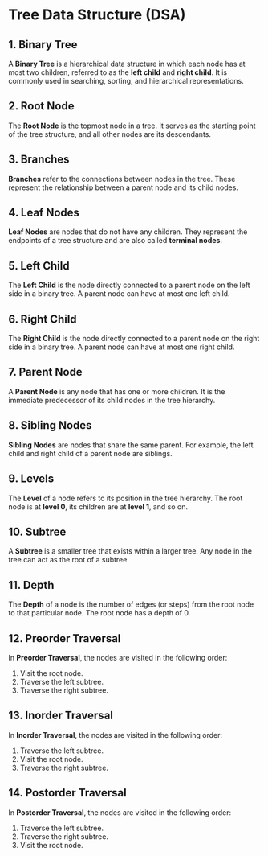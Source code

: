 # Tree Data Structure (DSA)

## 1. Binary Tree
A **Binary Tree** is a hierarchical data structure in which each node has at most two children, referred to as the **left child** and **right child**. It is commonly used in searching, sorting, and hierarchical representations.

## 2. Root Node
The **Root Node** is the topmost node in a tree. It serves as the starting point of the tree structure, and all other nodes are its descendants.

## 3. Branches
**Branches** refer to the connections between nodes in the tree. These represent the relationship between a parent node and its child nodes.

## 4. Leaf Nodes
**Leaf Nodes** are nodes that do not have any children. They represent the endpoints of a tree structure and are also called **terminal nodes**.

## 5. Left Child
The **Left Child** is the node directly connected to a parent node on the left side in a binary tree. A parent node can have at most one left child.

## 6. Right Child
The **Right Child** is the node directly connected to a parent node on the right side in a binary tree. A parent node can have at most one right child.

## 7. Parent Node
A **Parent Node** is any node that has one or more children. It is the immediate predecessor of its child nodes in the tree hierarchy.

## 8. Sibling Nodes
**Sibling Nodes** are nodes that share the same parent. For example, the left child and right child of a parent node are siblings.

## 9. Levels
The **Level** of a node refers to its position in the tree hierarchy. The root node is at **level 0**, its children are at **level 1**, and so on.

## 10. Subtree
A **Subtree** is a smaller tree that exists within a larger tree. Any node in the tree can act as the root of a subtree.

## 11. Depth
The **Depth** of a node is the number of edges (or steps) from the root node to that particular node. The root node has a depth of 0.

## 12. Preorder Traversal
In **Preorder Traversal**, the nodes are visited in the following order:
1. Visit the root node.
2. Traverse the left subtree.
3. Traverse the right subtree.

## 13. Inorder Traversal
In **Inorder Traversal**, the nodes are visited in the following order:
1. Traverse the left subtree.
2. Visit the root node.
3. Traverse the right subtree.

## 14. Postorder Traversal
In **Postorder Traversal**, the nodes are visited in the following order:
1. Traverse the left subtree.
2. Traverse the right subtree.
3. Visit the root node.

